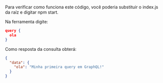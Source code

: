 Para verificar como funciona este código, você poderia substituir o index.js da raíz e
digitar npm start.


Na ferramenta digite:

```json
query {
  ola
}
```

Como resposta da consulta obterá:

```json
{
  "data": {
    "ola": "Minha primeira query em GraphQL!"
  }
}
```